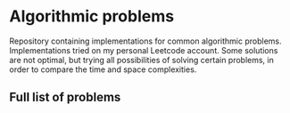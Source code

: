 # Algorithmic problems

Repository containing implementations for common algorithmic problems.  
Implementations tried on my personal Leetcode account.
Some solutions are not optimal, but trying all possibilities of solving certain problems, in order to compare the time and space complexities.  

## Full list of problems


